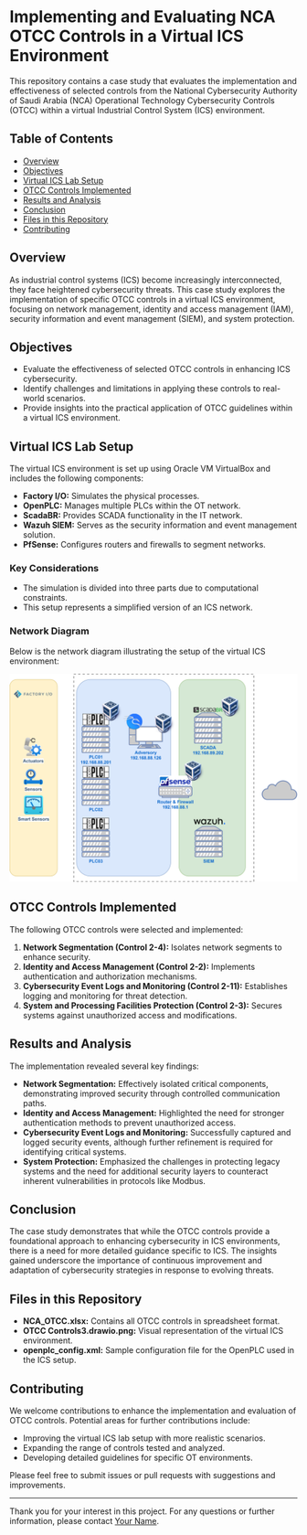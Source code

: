 # Implementing and Evaluating NCA OTCC Controls in a Virtual ICS Environment

This repository contains a case study that evaluates the implementation and effectiveness of selected controls from the National Cybersecurity Authority of Saudi Arabia (NCA) Operational Technology Cybersecurity Controls (OTCC) within a virtual Industrial Control System (ICS) environment.

## Table of Contents

- [Overview](#overview)
- [Objectives](#objectives)
- [Virtual ICS Lab Setup](#virtual-ics-lab-setup)
- [OTCC Controls Implemented](#otcc-controls-implemented)
- [Results and Analysis](#results-and-analysis)
- [Conclusion](#conclusion)
- [Files in this Repository](#files-in-this-repository)
- [Contributing](#contributing)

## Overview




As industrial control systems (ICS) become increasingly interconnected, they face heightened cybersecurity threats. This case study explores the implementation of specific OTCC controls in a virtual ICS environment, focusing on network management, identity and access management (IAM), security information and event management (SIEM), and system protection.

## Objectives

- Evaluate the effectiveness of selected OTCC controls in enhancing ICS cybersecurity.
- Identify challenges and limitations in applying these controls to real-world scenarios.
- Provide insights into the practical application of OTCC guidelines within a virtual ICS environment.

## Virtual ICS Lab Setup

The virtual ICS environment is set up using Oracle VM VirtualBox and includes the following components:

- **Factory I/O:** Simulates the physical processes.
- **OpenPLC:** Manages multiple PLCs within the OT network.
- **ScadaBR:** Provides SCADA functionality in the IT network.
- **Wazuh SIEM:** Serves as the security information and event management solution.
- **PfSense:** Configures routers and firewalls to segment networks.

### Key Considerations

- The simulation is divided into three parts due to computational constraints.
- This setup represents a simplified version of an ICS network.

### Network Diagram

Below is the network diagram illustrating the setup of the virtual ICS environment:

![Network Diagram](OTCC%20Controls3.drawio.png)

## OTCC Controls Implemented

The following OTCC controls were selected and implemented:

1. **Network Segmentation (Control 2-4):** Isolates network segments to enhance security.
2. **Identity and Access Management (Control 2-2):** Implements authentication and authorization mechanisms.
3. **Cybersecurity Event Logs and Monitoring (Control 2-11):** Establishes logging and monitoring for threat detection.
4. **System and Processing Facilities Protection (Control 2-3):** Secures systems against unauthorized access and modifications.

## Results and Analysis

The implementation revealed several key findings:

- **Network Segmentation:** Effectively isolated critical components, demonstrating improved security through controlled communication paths.
- **Identity and Access Management:** Highlighted the need for stronger authentication methods to prevent unauthorized access.
- **Cybersecurity Event Logs and Monitoring:** Successfully captured and logged security events, although further refinement is required for identifying critical systems.
- **System Protection:** Emphasized the challenges in protecting legacy systems and the need for additional security layers to counteract inherent vulnerabilities in protocols like Modbus.

## Conclusion

The case study demonstrates that while the OTCC controls provide a foundational approach to enhancing cybersecurity in ICS environments, there is a need for more detailed guidance specific to ICS. The insights gained underscore the importance of continuous improvement and adaptation of cybersecurity strategies in response to evolving threats.

## Files in this Repository

- **NCA_OTCC.xlsx:** Contains all OTCC controls in spreadsheet format.
- **OTCC Controls3.drawio.png:** Visual representation of the virtual ICS environment.
- **openplc_config.xml:** Sample configuration file for the OpenPLC used in the ICS setup.

## Contributing

We welcome contributions to enhance the implementation and evaluation of OTCC controls. Potential areas for further contributions include:

- Improving the virtual ICS lab setup with more realistic scenarios.
- Expanding the range of controls tested and analyzed.
- Developing detailed guidelines for specific OT environments.

Please feel free to submit issues or pull requests with suggestions and improvements.

---

Thank you for your interest in this project. For any questions or further information, please contact [Your Name](mailto:your-email@example.com).
